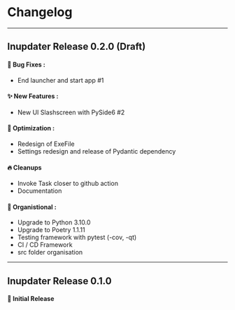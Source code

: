 # Changelog
---
## Inupdater Release 0.2.0 (Draft)

#### :bug: Bug Fixes :
- End launcher and start app #1

#### :sparkles: New Features :
- New UI Slashscreen with PySide6 #2

#### :racehorse: Optimization :
- Redesign of ExeFile
- Settings redesign and release of Pydantic dependency

#### :fire: Cleanups
- Invoke Task closer to github action
- Documentation

#### :art: Organistional :
- Upgrade to Python 3.10.0
- Upgrade to Poetry 1.1.11
- Testing framework with pytest (-cov, -qt)
- CI / CD Framework
- src folder organisation

---
## Inupdater Release 0.1.0

#### :tada: Initial Release


<!-- ## Inupdater Release 0.0.0 (Draft)

#### :bug: Bug Fixes :

#### :sparkles: New Features :

#### :racehorse: Optimization :

#### :fire: Cleanups

#### :art: Organistional : -->

